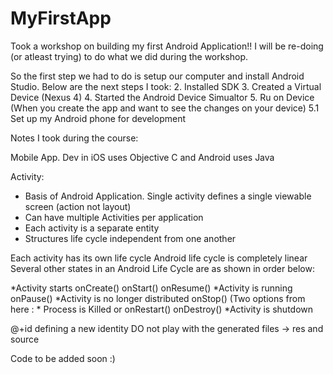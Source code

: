 MyFirstApp
==========

Took a workshop on building my first Android Application!!
I will be re-doing (or atleast trying) to do what we did during the workshop.

So the first step we had to do is setup our computer and install Android Studio.
Below are the next steps I took:
2. Installed SDK 
3. Created a Virtual Device (Nexus 4)
4. Started the Android Device Simualtor
5. Ru on Device (When you create the app and want to see the changes on your device)
    5.1 Set up my Android phone for development 

Notes I took during the course:


Mobile App. Dev in iOS uses Objective C and Android uses Java

Activity: 
 - Basis of Android Application. Single activity defines a single viewable screen (action not layout)
 - Can have multiple Activities per application
 - Each activity is a separate entity
 - Structures life cycle independent from one another



Each activity has its own life cycle
Android life cycle is completely linear
Several other states in an Android Life Cycle are as shown in order below:

*Activity starts
onCreate()
onStart()
onResume()
*Activity is running
onPause()
*Activity is no longer distributed
onStop() (Two options from here : * Process is Killed or onRestart()
onDestroy()
*Activity is shutdown

@+id defining a new identity
DO not play with the generated files -> res and source

Code to be added soon :)

